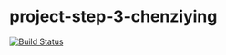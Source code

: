 # project-step-3-chenziying
[![Build Status](https://app.travis-ci.com/XiaCatQ/project-step-3-chenziying.svg?branch=main)](https://app.travis-ci.com/XiaCatQ/project-step-3-chenziying)
